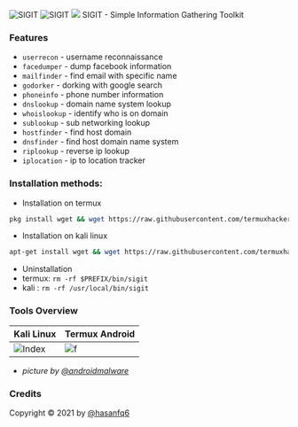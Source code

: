 <img title="SIGIT" src="https://img.shields.io/badge/CODENAME%20-SIGIT-SCRIPT?colorA=grey&colorB=green&style=for-the-badge"> <img title="SIGIT" src="https://img.shields.io/badge/VERSION%20-1.0-SCRIPT?colorA=grey&colorB=green&style=for-the-badge"> 
<img src="https://raw.githubusercontent.com/termuxhackers-id/SIGIT/main/src/Screenshot_2021-04-26_01-22-35.jpeg">
SIGIT - Simple Information Gathering Toolkit

### Features
- ```userrecon```    - username reconnaissance
- ```facedumper```   - dump facebook information
- ```mailfinder``` - find email with specific name
- ```godorker``` - dorking with google search
- ```phoneinfo``` - phone number information
- ```dnslookup``` - domain name system lookup
- ```whoislookup``` - identify who is on domain
- ```sublookup``` - sub networking lookup
- ```hostfinder``` - find host domain
- ```dnsfinder``` - find host domain name system
- ```riplookup``` - reverse ip lookup
- ```iplocation``` - ip to location tracker

### Installation methods:
- Installation on termux
```bash
pkg install wget && wget https://raw.githubusercontent.com/termuxhackers-id/SIGIT/main/install.sh && bash install.sh
```
- Installation on kali linux
```bash
apt-get install wget && wget https://raw.githubusercontent.com/termuxhackers-id/SIGIT/main/installkali.sh && bash installkali.sh
```
- Uninstallation
- termux: ```rm -rf $PREFIX/bin/sigit```
- kali  : ```rm -rf /usr/local/bin/sigit```

### Tools Overview
| Kali Linux | Termux Android	|
| ------------  | ------------ |
|![Index](https://raw.githubusercontent.com/termuxhackers-id/SIGIT/main/src/1.jpg)|![f](https://raw.githubusercontent.com/termuxhackers-id/SIGIT/main/src/2.jpg)|

- <i>picture by [@androidmalware](https://instagram.com/androidmalware)</i>
### Credits
Copyright © 2021 by <a href="https://facebook.com/hasanfq6 ">@hasanfq6</a>
